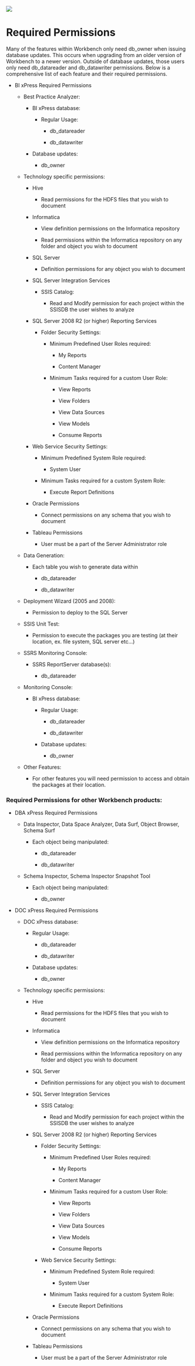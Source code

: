 ﻿![](images/_LegiTestBanner.png)

# Required Permissions




Many of the features within Workbench only need db_owner when issuing database updates. This occurs when upgrading from an older version of Workbench to a newer version. Outside of database updates, those users only need db_datareader and db_datawriter permissions. Below is a comprehensive list of each feature and their required permissions.




- BI xPress Required Permissions

    - Best Practice Analyzer:

        - BI xPress database:

            - Regular Usage:

                - db_datareader

                - db_datawriter

        - Database updates:

            *  db_owner



    - Technology specific permissions:

        - Hive

            - Read permissions for the HDFS files that you wish to document

        - Informatica

            - View definition permissions on the Informatica repository

            - Read permissions within the Informatica repository on any folder and object you wish to document

        - SQL Server

            - Definition permissions for any object you wish to document

        - SQL Server Integration Services

            - SSIS Catalog:

                - Read and Modify permission for each project within the SSISDB the user wishes to analyze

        - SQL Server 2008 R2 (or higher) Reporting Services

            - Folder Security Settings:

                - Minimum Predefined User Roles required:

                    - My Reports

                    - Content Manager

                - Minimum Tasks required for a custom User Role:

                    - View Reports

                    - View Folders

                    - View Data Sources

                    - View Models

                    - Consume Reports

        - Web Service Security Settings:

            - Minimum Predefined System Role required:

                - System User

            - Minimum Tasks required for a custom System Role:

                - Execute Report Definitions

        - Oracle Permissions

            - Connect permissions on any schema that you wish to document

        - Tableau Permissions

            - User must be a part of the Server Administrator role



    - Data Generation:

        - Each table you wish to generate data within

            - db_datareader

            - db_datawriter



    - Deployment Wizard (2005 and 2008):

        - Permission to deploy to the SQL Server



    - SSIS Unit Test:

        - Permission to execute the packages you are testing (at their location, ex. file system, SQL server etc...)



    - SSRS Monitoring Console:

        - SSRS ReportServer database(s):

            - db_datareader



    - Monitoring Console:

        - BI xPress database:

            - Regular Usage:

                - db_datareader

                - db_datawriter

            - Database updates:

                - db_owner



    - Other Features:

        - For other features you will need permission to access and obtain the packages at their location.



### Required Permissions for other Workbench products:

- DBA xPress Required Permissions

    - Data Inspector, Data Space Analyzer, Data Surf, Object Browser, Schema Surf

        - Each object being manipulated:

            - db_datareader

            - db_datawriter



    - Schema Inspector, Schema Inspector Snapshot Tool

        - Each object being manipulated:

            - db_owner



- DOC xPress Required Permissions

    - DOC xPress database:

        - Regular Usage:

            - db_datareader

            - db_datawriter

        - Database updates:

            - db_owner



    - Technology specific permissions:

        - Hive

            - Read permissions for the HDFS files that you wish to document

        - Informatica

            - View definition permissions on the Informatica repository

            - Read permissions within the Informatica repository on any folder and object you wish to document

        - SQL Server

            - Definition permissions for any object you wish to document

        - SQL Server Integration Services

            - SSIS Catalog:

                - Read and Modify permission for each project within the SSISDB the user wishes to analyze

        - SQL Server 2008 R2 (or higher) Reporting Services

            - Folder Security Settings:

                - Minimum Predefined User Roles required:

                    - My Reports

                    - Content Manager

                - Minimum Tasks required for a custom User Role:

                    - View Reports

                    - View Folders

                    - View Data Sources

                    - View Models

                    - Consume Reports

            - Web Service Security Settings:

                - Minimum Predefined System Role required:

                    - System User

                - Minimum Tasks required for a custom System Role:

                    - Execute Report Definitions

        - Oracle Permissions

            - Connect permissions on any schema that you wish to document

        - Tableau Permissions

            - User must be a part of the Server Administrator role